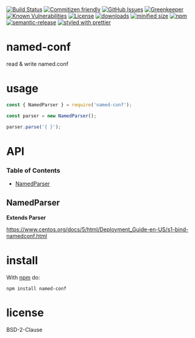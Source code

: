 [![Build Status](https://secure.travis-ci.org/arlac77/named-conf.png)](http://travis-ci.org/arlac77/named-conf)
[![Commitizen friendly](https://img.shields.io/badge/commitizen-friendly-brightgreen.svg)](http://commitizen.github.io/cz-cli/)
[![GitHub Issues](https://img.shields.io/github/issues/arlac77/named-conf.svg?style=flat-square)](https://github.com/arlac77/named-conf/issues)
[![Greenkeeper](https://badges.greenkeeper.io/arlac77/named-conf.svg)](https://greenkeeper.io/)
[![Known Vulnerabilities](https://snyk.io/test/github/arlac77/named-conf/badge.svg)](https://snyk.io/test/github/arlac77/named-conf)
[![License](https://img.shields.io/badge/License-BSD%203--Clause-blue.svg)](https://opensource.org/licenses/BSD-3-Clause)
[![downloads](http://img.shields.io/npm/dm/named-conf.svg?style=flat-square)](https://npmjs.org/package/named-conf)
[![minified size](https://badgen.net/bundlephobia/min/named-conf)](https://bundlephobia.com/result?p=named-conf)
[![npm](https://img.shields.io/npm/v/named-conf.svg)](https://www.npmjs.com/package/named-conf)
[![semantic-release](https://img.shields.io/badge/%20%20%F0%9F%93%A6%F0%9F%9A%80-semantic--release-e10079.svg)](https://github.com/arlac77/named-conf)
[![styled with prettier](https://img.shields.io/badge/styled_with-prettier-ff69b4.svg)](https://github.com/prettier/prettier)

# named-conf

read & write named.conf

# usage

```js
const { NamedParser } = require('named-conf');

const parser = new NamedParser();

parser.parse('{ }');
```

# API

<!-- Generated by documentation.js. Update this documentation by updating the source code. -->

### Table of Contents

-   [NamedParser](#namedparser)

## NamedParser

**Extends Parser**

<https://www.centos.org/docs/5/html/Deployment_Guide-en-US/s1-bind-namedconf.html>

# install

With [npm](http://npmjs.org) do:

    npm install named-conf

# license

BSD-2-Clause
